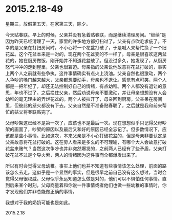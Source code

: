 2015.2.18-49
=============
星期三，放假第五天，在家第三天，除夕。

今天贴春联。早上的时候，父亲并没有急着贴春联，而是继续清理房间。“继续”是因为昨天已经清理了一天，家里的许多地方都打扫过了。父亲有点吹毛求疵了。不幸的是父亲在打扫房间时，不小心将一个花盆打破了，于是喊人来帮忙换了一个旧花盆。这个花盆本来是一对的，现在两个花盆变的不一样了。母亲是很喜欢这两盆花的，她在厨房做饭，刚开始并不知道花盆破了。但没过多久，她发现了，从厨房怒气冲冲的走到屋里，父亲也很窘迫。母亲指的父亲说他故意将花盆打破的，事实上两个人之前就有些争执，这件事情确实有点火上浇油。父亲自然也很激动，两个人争吵的嗓门越来越大，父亲都想要动手，母亲也不退让。感觉有点可笑，两个人都是一把年纪了，却还无法控制好自己的情绪，有点幼稚。两个人都没有退让的意思，年也不过了。之后拦住父亲，然后劝说母亲不要激动，并让母亲想想没有人会幼稚的毫无理由的弄烂花盆的。两个人被拉开了，母亲回到厨房，父亲呆在房间里，但彼此的怒火都没有下去。父亲自然是不准备贴春联了，之后就是我和前来帮忙的姑父将春联贴完了。

父母吵架这已经不是第一次了，应该也不是最后一次。现在想想似乎只记得父母吵架的画面了，吵架的原因以及最后又和好的原因已经全忘记了。但多数情况下，应该都是些小事情。比如这次，本来父亲是不小心打破花盆的，但是母亲非要认定是父亲故意将花盆打破的。这在旁人看来是多么的不可理喻，有哪个大人会故意打破花盆来赌气？当然这次争吵也并非突然爆发的，之前两人已经有了些矛盾，父亲打破花盆不过是个导火索，两人的情绪因为这件事而全都爆发出来了。

所以有时会觉得父母幼稚。事实上他们也并不知道有些事情该怎么处理，前面的路该怎么去走。这似乎是一个显然的事实，但是很早之前自己没有这么想过，当时会觉得父母很权威。父母似乎永远知道怎么做是对的，他们可以不惧怕任何事情。直到后来某个时刻，父母商量着和你说一件事情或者他们也做一些幼稚的事情时，你才发现他们并非总能做正确的事情。

我想对于我的奶奶可能也是如此。

2015.2.18